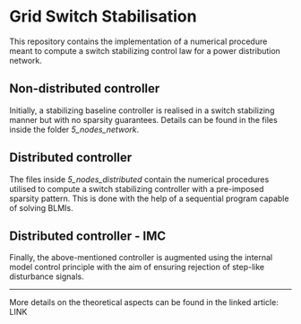 # Grid Switch Stabilisation

This repository contains the implementation of a numerical procedure meant to compute a switch stabilizing control law for a power distribution network.

## Non-distributed controller

Initially, a stabilizing baseline controller is realised in a switch stabilizing manner but with no sparsity guarantees. Details can be found in the files inside the folder *5_nodes_network*.

## Distributed controller

The files inside *5_nodes_distributed* contain the numerical procedures utilised to compute a switch stabilizing controller with a pre-imposed sparsity pattern. This is done with the help of a sequential program capable of solving BLMIs.

## Distributed controller - IMC

Finally, the above-mentioned controller is augmented using the internal model control principle with the aim of ensuring rejection of step-like disturbance signals.

---

More details on the theoretical aspects can be found in the linked article: LINK